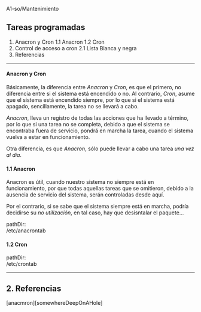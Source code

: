 A1-so/Mantenimiento

## Tareas programadas

1. Anacron y Cron
	1.1 Anacron
	1.2 Cron
2. Control de acceso a cron
	2.1 Lista Blanca y negra
7. Referencias

---
#### Anacron y Cron

Básicamente, la diferencia entre _Anacron_ y _Cron_, es que el primero, no
diferencia entre si el sistema está encendido o no. Al contrario, _Cron_, asume
que el sistema está encendido siempre, por lo que si el sistema está apagado,
sencillamente, la tarea no se llevará a cabo.

_Anacron_, lleva un registro de todas las acciones que ha llevado a término,
por lo que si una tarea no se completa, debido a que el sistema se encontraba 
fuera de servicio, pondrá en marcha la tarea, cuando el sistema vuelva a estar
en funcionamiento.

Otra diferencia, es que _Anacron_, sólo puede llevar a cabo una tarea _una vez al
día_.

#### 1.1 Anacron

Anacron es útil, cuando nuestro sistema no siempre está en funcionamiento, por que
todas aquellas tareas que se omitieron, debido a la ausencia de servicio del sistema,
serán controladas desde aquí.

Por el contrario, si se sabe que el sistema siempre está en marcha, podría decidirse
su _no utilización_, en tal caso, hay que desisntalar el paquete...

pathDir:  
		/etc/anacrontab  

#### 1.2 Cron



pathDir:  
		/etc/crontab

---

## 2. Referencias
[anacmron][somewhereDeepOnAHole]
